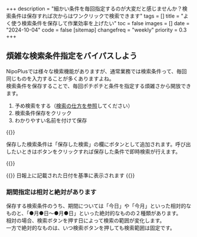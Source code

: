 +++
description = "細かい条件を毎回指定するのが大変だと感じませんか？検索条件は保存すれば次からはワンクリックで検索できます"
tags = []
title = "よく使う検索条件を保存して作業効率を上げたい"
toc = false
images = []
date = "2024-10-04"
code = false
[sitemap]
  changefreq = "weekly"
  priority = 0.3
+++

## 煩雑な検索条件指定をバイパスしよう

NipoPlusでは様々な検索機能がありますが、通常業務では検索条件って、毎回同じものを入力することが多くありますよね。  
検索条件を保存することで、毎回ポチポチと条件を指定する煩雑さから開放できます。




1. 予め検索をする（[検索の仕方を参照](/function/reportsearch/)してください）
2. 検索条件保存をクリック
3. わかりやすい名前を付けて保存

{{<iTablet filename="searchSave" msg="検索名称はわかりやすいものをつけよう" alice="pc">}}

保存した検索条件は「保存した検索」の欄にボタンとして追加されます。呼び出したいときはボタンをクリックすれば保存した条件で即時検索が行えます。


{{<iTablet filename="useSearch" msg="ワンクリックで簡単検索" alice="pc">}}



{{<warning>}}
日報上に記載された日付を基準に表示されます
{{</warning>}}

### 期間指定は相対と絶対があります

保存する検索条件のうち、期間については「今日」や「今月」といった相対的なものと、「●月●日〜●月●日」といった絶対的なものの２種類があります。  
相対の場合、検索ボタンを押す日によって検索の範囲が変化します。  
一方で絶対的なものは、いつ検索ボタンを押しても検索範囲は固定です。
